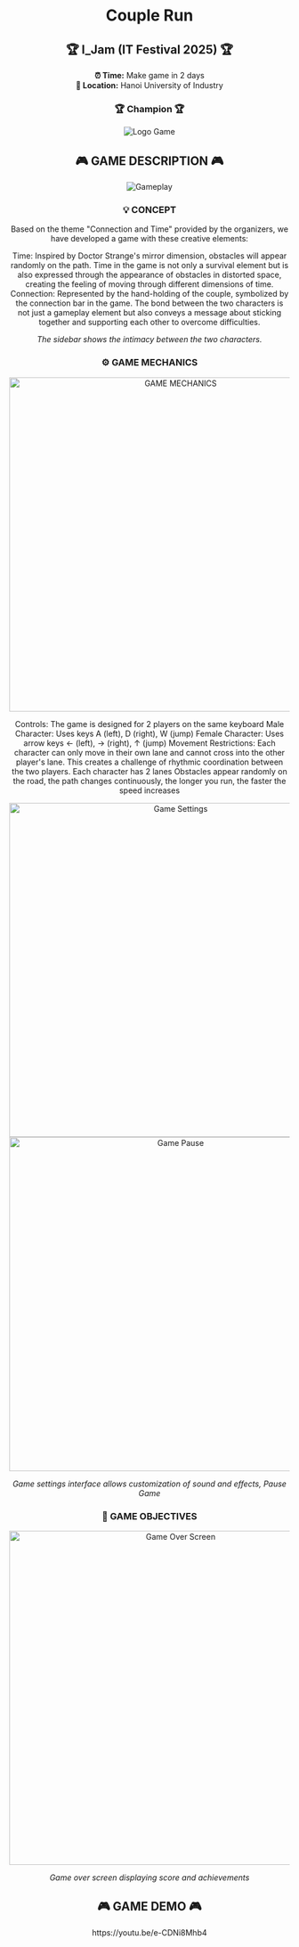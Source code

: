 <div align="center">
  <h1 align="center">Couple Run</h1>
  
  <h2 align="center">🏆 I_Jam (IT Festival 2025) 🏆</h2>
  <p align="center">
    <strong>⏰ Time:</strong> Make game in 2 days <br>
    <strong>📍 Location:</strong> Hanoi University of Industry
  </p>
  
  <div align="center">
     <h3 align="center">🏆 Champion 🏆</h3>
  </div>
  <img src="https://github.com/user-attachments/assets/34c444a6-c7b4-4a08-a203-a9b1341e3896" alt="Logo Game" >
  
  
  
  
  
 <div align="center"> <h2>🎮 GAME DESCRIPTION 🎮</h2> <div align="center"> <img src="https://github.com/user-attachments/assets/91170475-0353-465d-b90a-04fece5d4beb" alt="Gameplay" > </div> <h3 align="center">💡 CONCEPT</h3> </div>
Based on the theme "Connection and Time" provided by the organizers, we have developed a game with these creative elements:

Time: Inspired by Doctor Strange's mirror dimension, obstacles will appear randomly on the path. Time in the game is not only a survival element but is also expressed through the appearance of obstacles in distorted space, creating the feeling of moving through different dimensions of time.
Connection: Represented by the hand-holding of the couple, symbolized by the connection bar in the game. The bond between the two characters is not just a gameplay element but also conveys a message about sticking together and supporting each other to overcome difficulties.
 <p><em>The sidebar shows the intimacy between the two characters.</em></p> </div >  <h3 align="center">⚙️ GAME MECHANICS </h3>
<div align="center"> <img src="https://github.com/user-attachments/assets/e666e08a-60a3-4596-95fa-3bf610b5574d" alt="GAME MECHANICS" width="600">

Controls: The game is designed for 2 players on the same keyboard Male Character: Uses keys A (left), D (right), W (jump) 
Female Character: Uses arrow keys ← (left), → (right), ↑ (jump)
Movement Restrictions: Each character can only move in their own lane and cannot cross into the other player's lane. This creates a challenge of rhythmic coordination between the two players.
Each character has 2 lanes
Obstacles appear randomly on the road, the path changes continuously, the longer you run, the faster the speed increases
<div align="center"> <img src="https://github.com/user-attachments/assets/e40bbd47-36c2-4c19-816d-25e94d05d48d" alt="Game Settings" width="600"> <div align="center"> <img src="https://github.com/user-attachments/assets/c7e1940f-0e10-405a-b3a0-56fb5e88b92a" alt="Game Pause" width="600">
 <p><em>Game settings interface allows customization of sound and effects, Pause Game</em></p> </div> <h3 align="center">🎯 GAME OBJECTIVES</h3>


<div align="center"> <img src="https://github.com/user-attachments/assets/bac6846e-2fd4-416f-8c61-d2c00588b869" alt="Game Over Screen" width="600"> <p><em>Game over screen displaying score and achievements</em></p> </div>

</div>

 <div align="center"> <h2>🎮 GAME DEMO 🎮</h2> <div align="center"> https://youtu.be/e-CDNi8Mhb4
